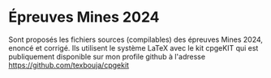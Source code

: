 # Épreuves Mines 2024
Sont proposés les fichiers sources (compilables) des épreuves Mines 2024, enoncé et corrigé. Ils utilisent le système LaTeX avec le kit cpgeKIT qui est publiquement disponible sur mon profile github à l'adresse https://github.com/texbouja/cpgekit
